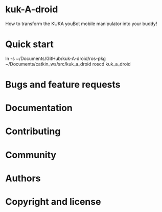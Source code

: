kuk-A-droid
===========

How to transform the KUKA youBot mobile manipulator into your buddy!

Quick start
===========
ln -s ~/Documents/GitHub/kuk-A-droid/ros-pkg ~/Documents/catkin_ws/src/kuk_a_droid
roscd kuk_a_droid

Bugs and feature requests
=========================

Documentation
=============


Contributing
============


Community
=========


Authors
=======


Copyright and license
=====================

